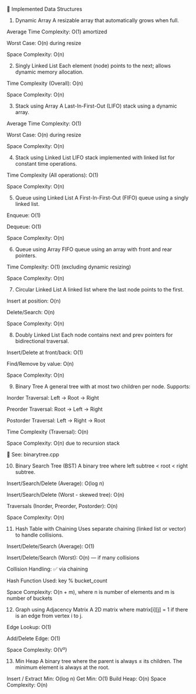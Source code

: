 🧠 Implemented Data Structures
1. Dynamic Array
A resizable array that automatically grows when full.

Average Time Complexity: O(1) amortized

Worst Case: O(n) during resize

Space Complexity: O(n)

2. Singly Linked List
Each element (node) points to the next; allows dynamic memory allocation.

Time Complexity (Overall): O(n)

Space Complexity: O(n)

3. Stack using Array
A Last-In-First-Out (LIFO) stack using a dynamic array.

Average Time Complexity: O(1)

Worst Case: O(n) during resize

Space Complexity: O(n)

4. Stack using Linked List
LIFO stack implemented with linked list for constant time operations.

Time Complexity (All operations): O(1)

Space Complexity: O(n)

5. Queue using Linked List
A First-In-First-Out (FIFO) queue using a singly linked list.

Enqueue: O(1)

Dequeue: O(1)

Space Complexity: O(n)

6. Queue using Array
FIFO queue using an array with front and rear pointers.

Time Complexity: O(1) (excluding dynamic resizing)

Space Complexity: O(n)

7. Circular Linked List
A linked list where the last node points to the first.

Insert at position: O(n)

Delete/Search: O(n)

Space Complexity: O(n)

8. Doubly Linked List
Each node contains next and prev pointers for bidirectional traversal.

Insert/Delete at front/back: O(1)

Find/Remove by value: O(n)

Space Complexity: O(n)

9. Binary Tree
A general tree with at most two children per node. Supports:

Inorder Traversal: Left → Root → Right

Preorder Traversal: Root → Left → Right

Postorder Traversal: Left → Right → Root

Time Complexity (Traversal): O(n)

Space Complexity: O(n) due to recursion stack

📄 See: binarytree.cpp

10. Binary Search Tree (BST)
A binary tree where left subtree < root < right subtree.

Insert/Search/Delete (Average): O(log n)

Insert/Search/Delete (Worst - skewed tree): O(n)

Traversals (Inorder, Preorder, Postorder): O(n)

Space Complexity: O(n)

11. Hash Table with Chaining
Uses separate chaining (linked list or vector) to handle collisions.

Insert/Delete/Search (Average): O(1)

Insert/Delete/Search (Worst): O(n) — if many collisions

Collision Handling: ✅ via chaining

Hash Function Used: key % bucket_count

Space Complexity: O(n + m), where n is number of elements and m is number of buckets


12. Graph using Adjacency Matrix
A 2D matrix where matrix[i][j] = 1 if there is an edge from vertex i to j.

Edge Lookup: O(1)

Add/Delete Edge: O(1)

Space Complexity: O(V²)

13. Min Heap
A binary tree where the parent is always ≤ its children. The minimum element is always at the root.

Insert / Extract Min: O(log n)
Get Min: O(1)
Build Heap: O(n)
Space Complexity: O(n)
